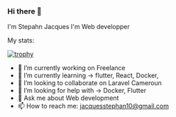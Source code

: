 ### Hi there 👋
I'm Stepahn Jacques I'm Web developper

My stats:

[![trophy](https://github-profile-trophy.vercel.app/?username=Stephen2304)](https://github.com/Stephen2304/github-profile-trophy)

- 🔭 I’m currently working on Freelance
- 🌱 I’m currently learning -> flutter, React, Docker,
- 👯 I’m looking to collaborate on Laravel Cameroun
- 🤔 I’m looking for help with -> Docker, Flutter
- 💬 Ask me about Web development
- 📫 How to reach me: jacquesstephan10@gmail.com

